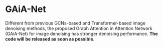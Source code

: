 # GAiA-Net
Different from previous GCNs-based and Transformer-based image denoising methods, the proposed Graph Attention in Attention Network (GAiA-Net) for image denoising has stronger denoising performance. **The code will be released as soon as possible.**

